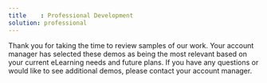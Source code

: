 ```yaml
---
title    : Professional Development
solution: professional
---
```


Thank you for taking the time to review samples of our work. Your account manager has selected these demos as being the most relevant based on your current eLearning needs and future plans. If you have any questions or would like to see additional demos, please contact your account manager.
